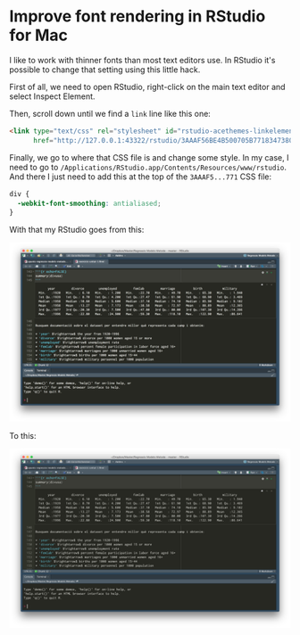 # Improve font rendering in RStudio for Mac

I like to work with thinner fonts than most text editors use. In RStudio it's possible to change that setting using this little hack.

First of all, we need to open RStudio, right-click on the main text editor and select Inspect Element.

Then, scroll down until we find a `link` line like this one:

```html
<link type="text/css" rel="stylesheet" id="rstudio-acethemes-linkelement" 
      href="http://127.0.0.1:43322/rstudio/3AAAF56BE4B500705B77183473800771.cache.css">
```

Finally, we go to where that CSS file is and change some style. In my case, I need to go to `/Applications/RStudio.app/Contents/Resources/www/rstudio`. And there I just need to add this at the top of the `3AAAF5...771` CSS file:

```css
div {
  -webkit-font-smoothing: antialiased;
}
```

With that my RStudio goes from this:

![Before -webkit-font-smoothing: antialiased][1]

To this:

![After -webkit-font-smoothing: antialiased][2]

[1]: improve-font-rendering-in-rstudio-for-mac-1.png
[2]: improve-font-rendering-in-rstudio-for-mac-2.png
